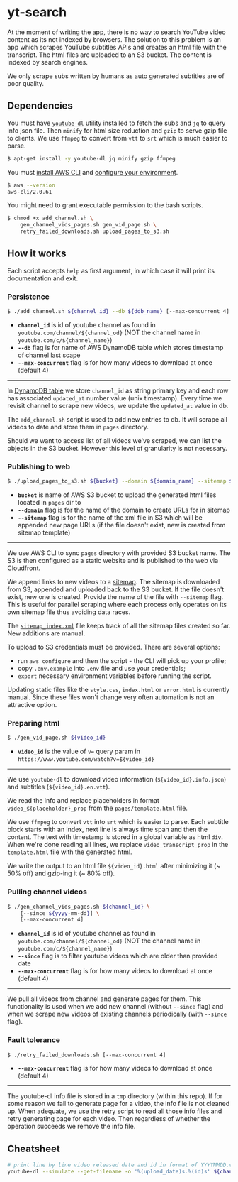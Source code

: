 # yt-search

At the moment of writing the app, there is no way to search YouTube video content as its not indexed by browsers. The solution to this problem is an app which scrapes YouTube subtitles APIs and creates an html file with the transcript. The html files are uploaded to an S3 bucket. The content is indexed by search engines.

We only scrape subs written by humans as auto generated subtitles are of poor quality.

## Dependencies
You must have [`youtube-dl`](youtube-dl) utility installed to fetch the subs and `jq` to query info json file. Then `minify` for html size reduction and `gzip` to serve gzip file to clients. We use `ffmpeg` to convert from `vtt` to `srt` which is much easier to parse.

```bash
$ apt-get install -y youtube-dl jq minify gzip ffmpeg
```

You must [install AWS CLI][aws-cli-install] and [configure your environment](#publishing-to-web).

```bash
$ aws --version
aws-cli/2.0.61
```

You might need to grant executable permission to the bash scripts.

```bash
$ chmod +x add_channel.sh \
    gen_channel_vids_pages.sh gen_vid_page.sh \
    retry_failed_downloads.sh upload_pages_to_s3.sh
```

## How it works
Each script accepts `help` as first argument, in which case it will print its documentation and exit.

### Persistence
```bash
$ ./add_channel.sh ${channel_id} --db ${ddb_name} [--max-concurrent 4]
```
* **`channel_id`** is id of youtube channel as found in `youtube.com/channel/${channel_od}` (NOT the channel name in `youtube.com/c/${channel_name}`)
* **`--db`** flag is for name of AWS DynamoDB table which stores timestamp of channel last scape
* **`--max-concurrent`** flag is for how many videos to download at once (default 4)

---

In [DynamoDB table][aws-cli-dynamodb] we store `channel_id` as string primary key and each row has associated `updated_at` number value (unix timestamp). Every time we revisit channel to scrape new videos, we update the `updated_at` value in db.

The `add_channel.sh` script is used to add new entries to db. It will scrape all videos to date and store them in `pages` directory.

Should we want to access list of all videos we've scraped, we can list the objects in the S3 bucket. However this level of granularity is not necessary.

### Publishing to web
```bash
$ ./upload_pages_to_s3.sh ${bucket} --domain ${domain_name} --sitemap ${sitemap_file_name_on_s3}
```
* **`bucket`** is name of AWS S3 bucket to upload the generated html files located in `pages` dir to
* **`--domain`** flag is for the name of the domain to create URLs for in sitemap
* **`--sitemap`** flag is for the name of the xml file in S3 which will be appended new page URLs (if the file doesn't exist, new is created from sitemap template)

---

We use AWS CLI to sync `pages` directory with provided S3 bucket name. The S3 is then configured as a static website and is published to the web via Cloudfront.

We append links to new videos to a [sitemap][sitemap]. The sitemap is downloaded from S3, appended and uploaded back to the S3 bucket. If the file doesn't exist, new one is created. Provide the name of the file with `--sitemap` flag. This is useful for parallel scraping where each process only operates on its own sitemap file thus avoiding data races.

The [`sitemap_index.xml`](static/sitemap_index.xml) file keeps track of all the sitemap files created so far. New additions are manual.

To upload to S3 credentials must be provided. There are several options:
* run `aws configure` and then the script - the CLI will pick up your profile;
* copy `.env.example` into `.env` file and use your credentials;
* `export` necessary environment variables before running the script.

Updating static files like the `style.css`, `index.html` or `error.html` is currently manual. Since these files won't change very often automation is not an attractive option.

### Preparing html
```bash
$ ./gen_vid_page.sh ${video_id}
```
* **`video_id`** is the value of `v=` query param in `https://www.youtube.com/watch?v=${video_id}`

---

We use `youtube-dl` to download video information (`${video_id}.info.json`) and subtitles (`${video_id}.en.vtt`).

We read the info and replace placeholders in format `video_${placeholder}_prop` from the `pages/template.html` file.

We use `ffmpeg` to convert `vtt` into `srt` which is easier to parse. Each subtitle block starts with an index, next line is always time span and then the content. The text with timestamp is stored in a global variable as html `div`. When we're done reading all lines, we replace `video_transcript_prop` in the `template.html` file with the generated html.

We write the output to an html file `${video_id}.html` after minimizing it (~ 50% off) and gzip-ing it (~ 80% off).

### Pulling channel videos
```bash
$ ./gen_channel_vids_pages.sh ${channel_id} \
    [--since ${yyyy-mm-dd}] \
    [--max-concurrent 4]
```
* **`channel_id`** is id of youtube channel as found in `youtube.com/channel/${channel_od}` (NOT the channel name in `youtube.com/c/${channel_name}`)
* **`--since`** flag is to filter youtube videos which are older than provided date
* **`--max-concurrent`** flag is for how many videos to download at once (default 4)

---

We pull all videos from channel and generate pages for them. This functionality is used when we add new channel (without `--since` flag) and when we scrape new videos of existing channels periodically (with `--since` flag).

### Fault tolerance
```bash
$ ./retry_failed_downloads.sh [--max-concurrent 4]
```
* **`--max-concurrent`** flag is for how many videos to download at once (default 4)

---

The youtube-dl info file is stored in a `tmp` directory (within this repo). If for some reason we fail to generate page for a video, the info file is not cleaned up. When adequate, we use the retry script to read all those info files and retry generating page for each video. Then regardless of whether the operation succeeds we remove the info file.

## Cheatsheet
```bash
# print line by line video released date and id in format of YYYYMMDD.video_id
youtube-dl --simulate --get-filename -o '%(upload_date)s.%(id)s' ${channel_id}
```

<!-- References -->
[youtube-dl]: https://github.com/ytdl-org/youtube-dl
[aws-cli-install]: https://docs.aws.amazon.com/cli/latest/userguide/install-cliv2-linux.html
[sitemap]: https://www.sitemaps.org/protocol.html
[aws-cli-dynamodb]: https://docs.aws.amazon.com/cli/latest/reference/dynamodb
